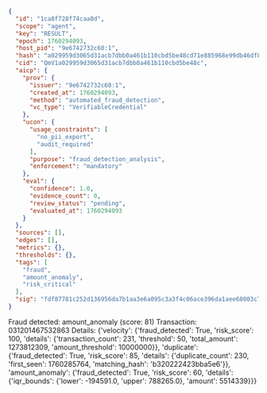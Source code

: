 ```json
{
  "id": "1ca8f728f74caa0d",
  "scope": "agent",
  "key": "RESULT",
  "epoch": 1760294093,
  "host_pid": "9e6742732c60:1",
  "hash": "a029959d3065d31acb7dbb0a461b110cbd5be48cd71e885968e99db46df8e0c1",
  "cid": "QmV1a029959d3065d31acb7dbb0a461b110cbd5be48c",
  "aicp": {
    "prov": {
      "issuer": "9e6742732c60:1",
      "created_at": 1760294093,
      "method": "automated_fraud_detection",
      "vc_type": "VerifiableCredential"
    },
    "ucon": {
      "usage_constraints": [
        "no_pii_export",
        "audit_required"
      ],
      "purpose": "fraud_detection_analysis",
      "enforcement": "mandatory"
    },
    "eval": {
      "confidence": 1.0,
      "evidence_count": 0,
      "review_status": "pending",
      "evaluated_at": 1760294093
    }
  },
  "sources": [],
  "edges": [],
  "metrics": {},
  "thresholds": {},
  "tags": [
    "fraud",
    "amount_anomaly",
    "risk_critical"
  ],
  "sig": "fdf87781c252d136956da7b1aa3e6a095c3a3f4c06ace396da1aee68003c71d9"
}
```

Fraud detected: amount_anomaly (score: 81)
Transaction: 031201467532863
Details: {'velocity': {'fraud_detected': True, 'risk_score': 100, 'details': {'transaction_count': 231, 'threshold': 50, 'total_amount': 1273812309, 'amount_threshold': 10000000}}, 'duplicate': {'fraud_detected': True, 'risk_score': 85, 'details': {'duplicate_count': 230, 'first_seen': 1760285764, 'matching_hash': 'b320222423bba5e6'}}, 'amount_anomaly': {'fraud_detected': True, 'risk_score': 60, 'details': {'iqr_bounds': {'lower': -194591.0, 'upper': 788265.0}, 'amount': 5514339}}}